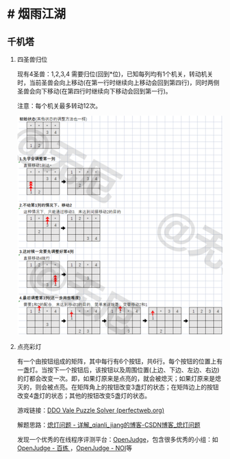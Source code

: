 # # 烟雨江湖

## 千机塔

1. 四圣兽归位

   

   现有4圣兽：1,2,3,4 需要归位(回到*位)，已知每列均有1个机关，转动机关时，当前圣兽会向上移动(在第一行时继续向上移动会回到第四行)，同时两侧圣兽会向下移动(在第四行时继续向下移动会回到第一行)。
   
   
   
   注意：每个机关最多转动12次。
   
   
   
   ![](./QianJiTa/四圣兽归位.png)
   
   
   
2. 点亮彩灯

   有一个由按钮组成的矩阵，其中每行有6个按钮，共6行。每个按钮的位置上有一盏灯。当按下一个按钮后，该按钮以及周围位置(上边、下边、左边、右边)的灯都会改变一次。即，如果灯原来是点亮的，就会被熄灭；如果灯原来是熄灭的，则会被点亮。在矩阵角上的按钮改变3盏灯的状态；在矩阵边上的按钮改变4盏灯的状态；其他的按钮改变5盏灯的状态。

   游戏链接：[DDO Vale Puzzle Solver (perfectweb.org)](http://perfectweb.org/ddo/solver/vale_puzzle.html)

   解题思路：[熄灯问题 - 详解_qianli_jiang的博客-CSDN博客_熄灯问题](https://blog.csdn.net/qianli_jiang/article/details/53420362)

   发现一个优秀的在线程序评测平台：[OpenJudge](http://openjudge.cn/)，包含很多优秀的小组：如[OpenJudge - 百练 ](http://bailian.openjudge.cn/)，[OpenJudge - NOI](http://noi.openjudge.cn/)等

